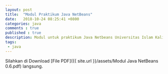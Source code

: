 ```yaml
---
layout: post
title:  "Modul Praktikum Java NetBeans"
date:   2018-10-24 08:25:41 +0800
categories: java
comments : true
published : true
description: Modul untuk praktikum Java Netbeans Universitas Islam Kalimantan Muhammad Arsyad Al Banjari Banjarmasin.
tags: 
 - java
---
```

Silahkan di Download [File PDF]({{ site.url }}/assets/Modul Java NetBeans 0.6.pdf) langsung.
